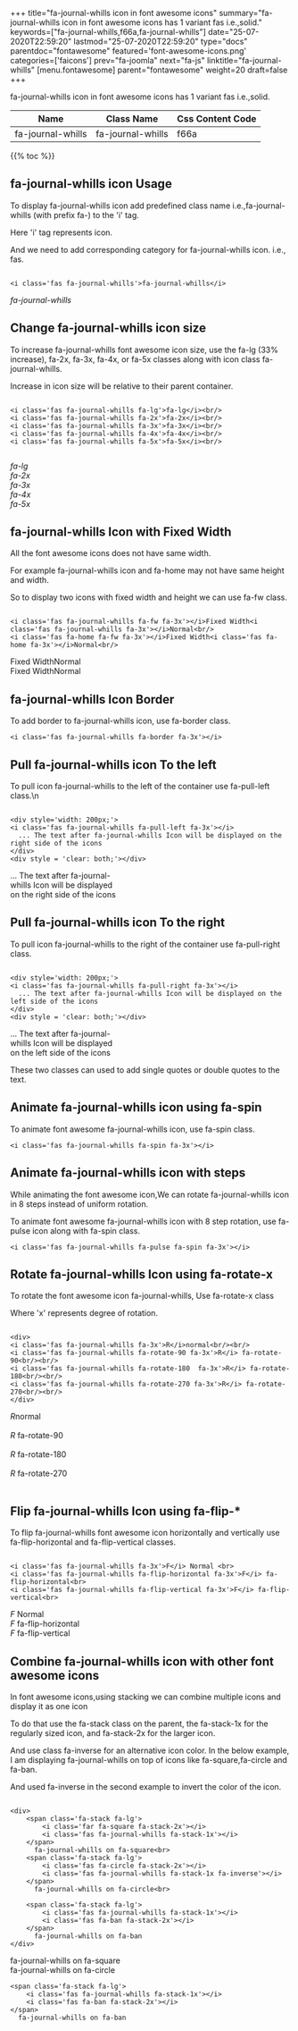 +++
title="fa-journal-whills icon in font awesome icons"
summary="fa-journal-whills icon in font awesome icons has 1 variant fas i.e.,solid."
keywords=["fa-journal-whills,f66a,fa-journal-whills"]
date="25-07-2020T22:59:20"
lastmod="25-07-2020T22:59:20"
type="docs"
parentdoc="fontawesome"
featured='font-awesome-icons.png'
categories=['faicons']
prev="fa-joomla"
next="fa-js"
linktitle="fa-journal-whills"
[menu.fontawesome]
parent="fontawesome"
weight=20
draft=false
+++


fa-journal-whills icon in font awesome icons has 1 variant fas i.e.,solid.

<div class='table-responsive'><table class='table'><thead><tr><th>Name</th><th>Class Name</th><th>Css Content Code</th></tr></thead><tbody><tr><td>fa-journal-whills</td><td>fa-journal-whills</td><td>f66a</td></tr></tbody></table></div>


{{% toc %}}


## fa-journal-whills icon Usage

To display fa-journal-whills icon add predefined class name i.e.,fa-journal-whills (with prefix fa-) to the 'i' tag.

Here 'i' tag represents icon.

And we need to add corresponding category for fa-journal-whills icon. i.e., fas.


```

<i class='fas fa-journal-whills'>fa-journal-whills</i>
```

<i class='fas fa-journal-whills'>fa-journal-whills</i>




## Change fa-journal-whills icon size
To increase fa-journal-whills font awesome icon size, use the fa-lg (33% increase), fa-2x, fa-3x, fa-4x, or fa-5x classes along with icon class fa-journal-whills.

Increase in icon size will be relative to their parent container. 

```

<i class='fas fa-journal-whills fa-lg'>fa-lg</i><br/>
<i class='fas fa-journal-whills fa-2x'>fa-2x</i><br/>
<i class='fas fa-journal-whills fa-3x'>fa-3x</i><br/>
<i class='fas fa-journal-whills fa-4x'>fa-4x</i><br/>
<i class='fas fa-journal-whills fa-5x'>fa-5x</i><br/>
            
```

<i class='fas fa-journal-whills fa-lg'>fa-lg</i><br/>
<i class='fas fa-journal-whills fa-2x'>fa-2x</i><br/>
<i class='fas fa-journal-whills fa-3x'>fa-3x</i><br/>
<i class='fas fa-journal-whills fa-4x'>fa-4x</i><br/>
<i class='fas fa-journal-whills fa-5x'>fa-5x</i><br/>
            



## fa-journal-whills Icon with Fixed Width 

All the font awesome icons does not have same width.

For example fa-journal-whills icon and fa-home may not have same height and width.

So to display two icons with fixed width and height we can use fa-fw class.


```

<i class='fas fa-journal-whills fa-fw fa-3x'></i>Fixed Width<i class='fas fa-journal-whills fa-3x'></i>Normal<br/>
<i class='fas fa-home fa-fw fa-3x'></i>Fixed Width<i class='fas fa-home fa-3x'></i>Normal<br/>
```

<i class='fas fa-journal-whills fa-fw fa-3x'></i>Fixed Width<i class='fas fa-journal-whills fa-3x'></i>Normal<br/>
<i class='fas fa-home fa-fw fa-3x'></i>Fixed Width<i class='fas fa-home fa-3x'></i>Normal<br/>



## fa-journal-whills Icon Border 

To add border to fa-journal-whills icon, use fa-border class.


```
<i class='fas fa-journal-whills fa-border fa-3x'></i>

```
<i class='fas fa-journal-whills fa-border fa-3x'></i>





## Pull fa-journal-whills icon To the left

To pull icon fa-journal-whills to the left of the container use fa-pull-left class.\n

```

<div style='width: 200px;'>
<i class='fas fa-journal-whills fa-pull-left fa-3x'></i>
  ... The text after fa-journal-whills Icon will be displayed on the right side of the icons
</div>
<div style = 'clear: both;'></div>
```

<div style='width: 200px;'>
<i class='fas fa-journal-whills fa-pull-left fa-3x'></i>
  ... The text after fa-journal-whills Icon will be displayed on the right side of the icons
</div>
<div style = 'clear: both;'></div>




## Pull fa-journal-whills icon To the right
To pull icon fa-journal-whills to the right of the container use fa-pull-right class.

```

<div style='width: 200px;'>
<i class='fas fa-journal-whills fa-pull-right fa-3x'></i>
  ... The text after fa-journal-whills Icon will be displayed on the left side of the icons
</div>
<div style = 'clear: both;'></div>
```

<div style='width: 200px;'>
<i class='fas fa-journal-whills fa-pull-right fa-3x'></i>
  ... The text after fa-journal-whills Icon will be displayed on the left side of the icons
</div>
<div style = 'clear: both;'></div>

These two classes can used to add single quotes or double quotes to the text.


## Animate fa-journal-whills icon using fa-spin
To animate font awesome fa-journal-whills icon, use fa-spin class.

```
<i class='fas fa-journal-whills fa-spin fa-3x'></i>
```
<i class='fas fa-journal-whills fa-spin fa-3x'></i>




## Animate fa-journal-whills icon with steps
While animating the font awesome icon,We can rotate fa-journal-whills icon in 8 steps instead of uniform rotation.

To animate font awesome fa-journal-whills icon with 8 step rotation, use fa-pulse icon along with fa-spin class.


```
<i class='fas fa-journal-whills fa-pulse fa-spin fa-3x'></i>

```
<i class='fas fa-journal-whills fa-pulse fa-spin fa-3x'></i>





## Rotate fa-journal-whills Icon using fa-rotate-x
To rotate the font awesome icon fa-journal-whills, Use fa-rotate-x class

Where 'x' represents degree of rotation.


```

<div>
<i class='fas fa-journal-whills fa-3x'>R</i>normal<br/><br/>
<i class='fas fa-journal-whills fa-rotate-90 fa-3x'>R</i> fa-rotate-90<br/><br/> 
<i class='fas fa-journal-whills fa-rotate-180  fa-3x'>R</i> fa-rotate-180<br/><br/> 
<i class='fas fa-journal-whills fa-rotate-270 fa-3x'>R</i> fa-rotate-270<br/><br/>
</div>
```

<div>
<i class='fas fa-journal-whills fa-3x'>R</i>normal<br/><br/>
<i class='fas fa-journal-whills fa-rotate-90 fa-3x'>R</i> fa-rotate-90<br/><br/> 
<i class='fas fa-journal-whills fa-rotate-180  fa-3x'>R</i> fa-rotate-180<br/><br/> 
<i class='fas fa-journal-whills fa-rotate-270 fa-3x'>R</i> fa-rotate-270<br/><br/>
</div>




## Flip fa-journal-whills Icon using fa-flip-*
To flip fa-journal-whills font awesome icon horizontally and vertically use fa-flip-horizontal and fa-flip-vertical classes. 

```

<i class='fas fa-journal-whills fa-3x'>F</i> Normal <br>
<i class='fas fa-journal-whills fa-flip-horizontal fa-3x'>F</i> fa-flip-horizontal<br>
<i class='fas fa-journal-whills fa-flip-vertical fa-3x'>F</i> fa-flip-vertical<br>
```

<i class='fas fa-journal-whills fa-3x'>F</i> Normal <br>
<i class='fas fa-journal-whills fa-flip-horizontal fa-3x'>F</i> fa-flip-horizontal<br>
<i class='fas fa-journal-whills fa-flip-vertical fa-3x'>F</i> fa-flip-vertical<br>




## Combine fa-journal-whills icon with other font awesome icons
In font awesome icons,using stacking we can combine multiple icons and display it as one icon 

To do that use the fa-stack class on the parent, the fa-stack-1x for the regularly sized icon, and fa-stack-2x for the larger icon.

And use class fa-inverse for an alternative icon color. 
In the below example, I am displaying fa-journal-whills on top of icons like fa-square,fa-circle and fa-ban.

And used fa-inverse in the second example to invert the color of the icon.

```

<div>
    <span class='fa-stack fa-lg'>
        <i class='far fa-square fa-stack-2x'></i>
        <i class='fas fa-journal-whills fa-stack-1x'></i>
    </span>
      fa-journal-whills on fa-square<br>
    <span class='fa-stack fa-lg'>
        <i class='fas fa-circle fa-stack-2x'></i>
        <i class='fas fa-journal-whills fa-stack-1x fa-inverse'></i>
    </span>
      fa-journal-whills on fa-circle<br>

    <span class='fa-stack fa-lg'>
        <i class='fas fa-journal-whills fa-stack-1x'></i>
        <i class='fas fa-ban fa-stack-2x'></i>
    </span>
      fa-journal-whills on fa-ban
</div>
```

<div>
    <span class='fa-stack fa-lg'>
        <i class='far fa-square fa-stack-2x'></i>
        <i class='fas fa-journal-whills fa-stack-1x'></i>
    </span>
      fa-journal-whills on fa-square<br>
    <span class='fa-stack fa-lg'>
        <i class='fas fa-circle fa-stack-2x'></i>
        <i class='fas fa-journal-whills fa-stack-1x fa-inverse'></i>
    </span>
      fa-journal-whills on fa-circle<br>

    <span class='fa-stack fa-lg'>
        <i class='fas fa-journal-whills fa-stack-1x'></i>
        <i class='fas fa-ban fa-stack-2x'></i>
    </span>
      fa-journal-whills on fa-ban
</div>






